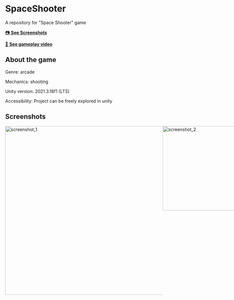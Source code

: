 # SpaceShooter
 A repository for "Space Shooter" game

[:camera: **See Screenshots**](#screenshots)

[:movie_camera: **See gameplay video**](https://www.youtube.com/watch?v=NOP6gJwBkbc)

## About the game
Genre: arcade

Mechanics: shooting

Unity version: 2021.3.18f1 (LTS)

Accessibility: Project can be freely explored in unity

## Screenshots
<div style="display:flex;">
  <img src="https://github.com/YankeeZuluDev/SpaceShooter/assets/129124150/c99eaba6-4fce-4d39-8b4b-3cbad337c8bd" alt="screenshot_1" width="960" height="540">
  <img src="https://github.com/YankeeZuluDev/SpaceShooter/assets/129124150/add881eb-9f36-4931-a2c0-a36a9c3981e8" alt="screenshot_2" width="480" height="270">
  <img src="https://github.com/YankeeZuluDev/SpaceShooter/assets/129124150/4115c62a-f65e-47df-9a03-bc12b88f325f" alt="screenshot_3" width="480" height="270">
</div>
